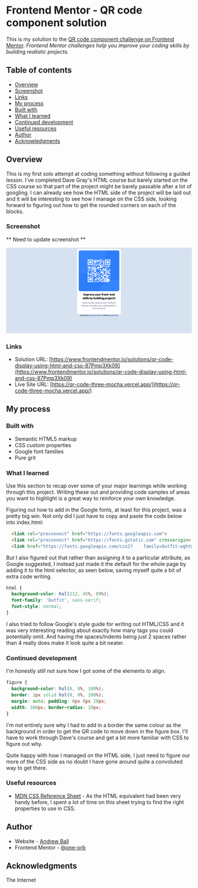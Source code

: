 # Frontend Mentor - QR code component solution 

This is my solution to the [QR code component challenge on Frontend Mentor](https://www.frontendmentor.io/challenges/qr-code-component-iux_sIO_H). _Frontend Mentor challenges help you improve your coding skills by building realistic projects._

## Table of contents 

- [Overview](#overview) 
- [Screenshot](#screenshot) 
- [Links](#links) 
- [My process](#my-process) 
- [Built with](#built-with) 
- [What I learned](#what-i-learned) 
- [Continued development](#continued-development) 
- [Useful resources](#useful-resources) 
- [Author](#author) 
- [Acknowledgments](#acknowledgments) 

## Overview

This is my first solo attempt at coding something without following a guided lesson. I've completed Dave Gray's HTML course but barely started on the CSS course so that part of the project might be barely passable after a lot of googling. I can already see how the HTML side of the project will be laid out and it will be interesting to see how I manage on the CSS side, looking forward to figuring out how to get the rounded corners on each of the blocks.

### Screenshot 
** Need to update screenshot **

![Screenshot of my completed project](./images/screenshot.png)

### Links

- Solution URL: [https://www.frontendmentor.io/solutions/qr-code-display-using-html-and-css-87Pmp3Xk09](https://www.frontendmentor.io/solutions/qr-code-display-using-html-and-css-87Pmp3Xk09)
- Live Site URL: [https://qr-code-three-mocha.vercel.app/](https://qr-code-three-mocha.vercel.app/)
  
## My process

### Built with

- Semantic HTML5 markup
- CSS custom properties
- Google font families
- Pure grit

### What I learned

Use this section to recap over some of your major learnings while working through this project. Writing these out and providing code samples of areas you want to highlight is a great way to reinforce your own knowledge.

Figuring out how to add in the Google fonts, at least for this project, was a pretty big win. Not only did I just have to copy and paste the code below into index.html:

```html example-bad
  <link rel="preconnect" href="https://fonts.googleapis.com">
  <link rel="preconnect" href="https://fonts.gstatic.com" crossorigin>
  <link href="https://fonts.googleapis.com/css2?    family=Outfit:wght@100..900&display=swap" rel="stylesheet">
```

But I also figured out that rather than assigning it to a particular attribute, as Google suggested, I instead just made it the default for the whole page by adding it to the html selector, as seen below, saving myself quite a bit of extra code writing.

```css example-bad
html {
  background-color: hsl(212, 45%, 89%);
  font-family: 'Outfit', sans-serif; 
  font-style: normal;
}
```

I also tried to follow Google's style guide for writing out HTML/CSS and it was very interesting reading about exactly how many tags you could potentially omit. And having the spaces/indents being just 2 spaces rather than 4 really does make it look quite a bit neater.

### Continued development

I'm honestly still not sure how I got some of the elements to align. 

```css
figure {
  background-color: hsl(0, 0%, 100%);
  border: 1px solid hsl(0, 0%, 100%);
  margin: auto; padding: 0px 0px 20px;
  width: 300px; border-radius: 10px;
}
```
I'm not entirely sure why I had to add in a border the same colour as the background in order to get the QR code to move down in the figure box. I'll have to work through Dave's course and get a bit more familiar with CSS to figure out why.

Quite happy with how I managed on the HTML side, I just need to figure our more of the CSS side as no doubt I have gone around quite a convoluted way to get there. 

### Useful resources

- [MDN CSS Reference Sheet](https://developer.mozilla.org/en-US/docs/Web/CSS/Reference) - As the HTML equivalent had been very handy before, I spent a lot of time on this sheet trying to find the right properties to use in CSS.

## Author

- Website - [Andrew Ball](https://github.com/one-orb/)
- Frontend Mentor - [@one-orb](https://www.frontendmentor.io/profile/one-orb)

## Acknowledgments

The Internet
